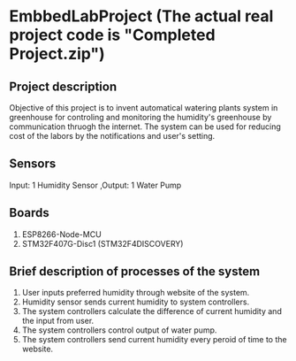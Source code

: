 # EmbbedLabProject (The actual real project code is "Completed Project.zip")
## Project description
Objective of this project is to invent automatical watering plants system in greenhouse for controling and monitoring the humidity's greenhouse by communication thruogh the internet. The system can be used for reducing cost of the labors by the notifications and user's setting.
## Sensors
Input: 1 Humidity Sensor
,Output: 1 Water Pump
## Boards
1. ESP8266-Node-MCU
2. STM32F407G-Disc1 (STM32F4DISCOVERY)
## Brief description of processes of the system
1. User inputs preferred humidity through website of the system.
2. Humidity sensor sends current humidity to system controllers.
3. The system controllers calculate the difference of current humidity and the input from user.
4. The system controllers control output of water pump.
5. The system controllers send current humidity every peroid of time to the website.
